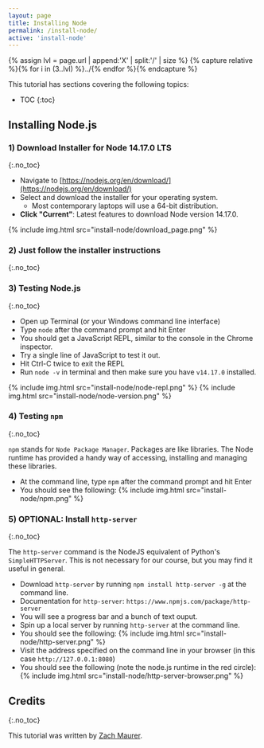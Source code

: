 ```yaml
---
layout: page
title: Installing Node
permalink: /install-node/
active: 'install-node'
---
```

{% assign lvl = page.url | append:'X' | split:'/' | size %}
{% capture relative %}{% for i in (3..lvl) %}../{% endfor %}{% endcapture %}

This tutorial has sections covering the following topics:

* TOC
{:toc}

<section class="part" markdown="1">

## Installing Node.js

### 1) Download Installer for Node 14.17.0 LTS
{:.no_toc}

* Navigate to [https://nodejs.org/en/download/](https://nodejs.org/en/download/)
* Select and download the installer for your operating system.
  * Most contemporary laptops will use a 64-bit distribution.
* **Click "Current"**: Latest features to download Node version 14.17.0.

{% include img.html src="install-node/download_page.png" %}

### 2) Just follow the installer instructions
{:.no_toc}


### 3) Testing Node.js
{:.no_toc}

* Open up Terminal (or your Windows command line interface)
* Type `node` after the command prompt and hit Enter
* You should get a JavaScript REPL, similar to the console in the Chrome inspector.
* Try a single line of JavaScript to test it out.
* Hit Ctrl-C twice to exit the REPL
* Run `node -v` in terminal and then make sure you have `v14.17.0` installed.

{% include img.html src="install-node/node-repl.png" %}
{% include img.html src="install-node/node-version.png" %}


### 4) Testing `npm`
{:.no_toc}

`npm` stands for `Node Package Manager`. Packages are like libraries. The Node runtime has provided a handy way of accessing, installing and managing these libraries.

* At the command line, type `npm` after the command prompt and hit Enter
* You should see the following:
  {% include img.html src="install-node/npm.png" %}

### 5) OPTIONAL: Install `http-server`
{:.no_toc}

The `http-server` command is the NodeJS equivalent of Python's `SimpleHTTPServer`. This is not necessary for our course, but you may find it useful in general.

* Download `http-server` by running `npm install http-server -g` at the command line.
* Documentation for `http-server`: `https://www.npmjs.com/package/http-server`
* You will see a progress bar and a bunch of text ouput.
* Spin up a local server by running `http-server` at the command line.
* You should see the following:
  {% include img.html src="install-node/http-server.png" %}
* Visit the address specified on the command line in your browser (in this case `http://127.0.0.1:8080`)
* You should see the following (note the node.js runtime in the red circle):
  {% include img.html src="install-node/http-server-browser.png" %}

</section>

<section class="part" markdown="1">

## Credits
{:.no_toc}

This tutorial was written by [Zach Maurer](https://web.stanford.edu/class/archive/cs/cs193x/cs193x.1176/install-node/).
</section>